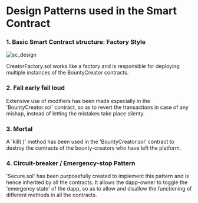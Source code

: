 # Design Patterns used in the Smart Contract

### 1. Basic Smart Contract structure: Factory Style

![sc_design](https://user-images.githubusercontent.com/22425782/51806386-66b82780-229f-11e9-81e1-e43942103248.jpeg)

CreatorFactory.sol works like a factory and is responsible for deploying multiple instances of the BountyCreator contracts.

### 2. Fail early fail loud

Extensive use of modifiers has been made especially in the 'BountyCreator.sol' contract, so as to revert the transactions in case
of any mishap, instead of letting the mistakes take place silenty.

### 3. Mortal

A 'kill( )' method has been used in the 'BountyCreator.sol' contract to destroy the contracts of the bounty-creators who have left
the platform.

### 4. Circuit-breaker / Emergency-stop Pattern

'Secure.sol' has been purposefully created to implement this pattern and is hence inherited by all the contracts. It allows the 
dapp-owner to toggle the 'emergency state' of the dapp, so as to allow and disallow the functioning of different methods in all 
the contracts.
